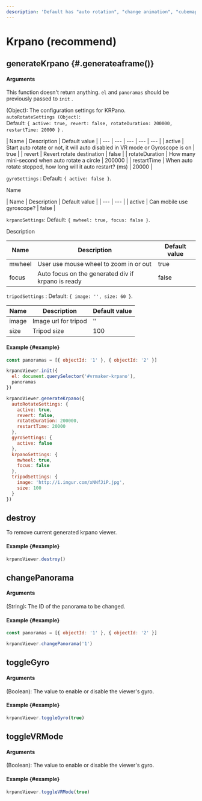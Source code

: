 ```yaml
---
description: 'Default has "auto rotation", "change animation", "cubemap"'
---
```


# Krpano \(recommend\)

## generateKrpano {#.generateaframe()}

#### Arguments

This function doesn't return anything.  `el` and `panoramas` should be previously passed to `init` .

\(Object\): The configuration settings for KRPano.  
`autoRotateSettings (Object)`:   
Default: `{ active: true, revert: false, rotateDuration: 200000, restartTime: 20000 }` .

| Name | Description | Default value |
| --- | --- | --- | --- | --- |
| active | Start auto rotate or not, it will auto disabled in VR mode or Gyroscope is on | true |
| revert | Revert rotate destination | false |
| rotateDuration | How many mini-second when auto rotate a circle | 200000 |
| restartTime | When auto rotate stopped, how long will it auto restart? \(ms\) | 20000 |

`gyroSettings` : Default: `{ active: false }`.

Name

| Name | Description | Default value |
| --- | --- |
| active | Can mobile use gyroscope? | false |

`krpanoSettings`: Default: `{ mwheel: true, focus: false }`. 

Description

| Name | Description | Default value |
| --- | --- | --- |
| mwheel | User use mouse wheel to zoom in or out | true |
| focus | Auto focus on the generated div if krpano is ready | false |

`tripodSettings` : Default: `{ image: '', size: 60 }`. 

| Name | Description | Default value |
| --- | --- | --- |
| image | Image url for tripod | '' |
| size | Tripod size | 100 |

#### Example {#example}

```javascript
const panoramas = [{ objectId: '1' }, { objectId: '2' }]​

krpanoViewer.init({
  el: document.querySelector('#vrmaker-krpano'),
  panoramas
})

krpanoViewer.generateKrpano({
  autoRotateSettings: {
    active: true,
    revert: false,
    rotateDuration: 200000,
    restartTime: 20000
  },
  gyroSettings: {
    active: false
  },
  krpanoSettings: {
    mwheel: true,
    focus: false
  },
  tripodSettings: {
    image: 'http://i.imgur.com/xNNfJiP.jpg',
    size: 100
  }
})
```

## destroy

To remove current generated krpano viewer.

#### Example {#example}

```javascript
krpanoViewer.destroy()
```

## changePanorama

#### Arguments

\(String\): The ID of the panorama to be changed.

#### Example {#example}

```javascript
const panoramas = [{ objectId: '1' }, { objectId: '2' }]

krpanoViewer.changePanorama('1')
```

## toggleGyro

#### Arguments

\(Boolean\): The value to enable or disable the viewer's gyro.

#### Example {#example}

```javascript
krpanoViewer.toggleGyro(true)
```

## toggleVRMode

#### Arguments

\(Boolean\): The value to enable or disable the viewer's gyro.

#### Example {#example}

```javascript
krpanoViewer.toggleVRMode(true)
```


